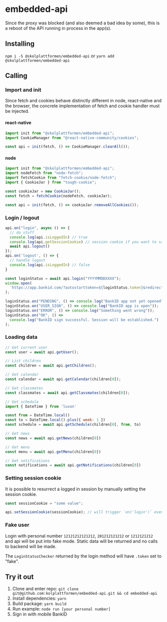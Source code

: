 # embedded-api

Since the proxy was blocked (and also deemed a bad idea by some), this is a reboot of the API running in process in the app(s).

## Installing

`npm i -S @skolplattformen/embedded-api` or `yarn add @skolplattformen/embedded-api`

## Calling

### Import and init

Since fetch and cookies behave distinctly different in node, react-native and the browser,
the concrete implementation of fetch and cookie handler must be injected.

#### react-native

```javascript
import init from "@skolplattformen/embedded-api";
import CookieManager from "@react-native-community/cookies";

const api = init(fetch, () => CookieManager.clearAll());
```

#### node

```javascript
import init from "@skolplattformen/embedded-api";
import nodeFetch from "node-fetch";
import fetchCookie from "fetch-cookie/node-fetch";
import { CookieJar } from "tough-cookie";

const cookieJar = new CookieJar();
const fetch = fetchCookie(nodeFetch, cookieJar);

const api = init(fetch, () => cookieJar.removeAllCookies());
```

### Login / logout

```javascript
api.on("login", async () => {
  // do stuff
  console.log(api.isLoggedIn) // true
  console.log(api.getSessionCookie) // session cookie if you want to save it
  await api.logout()
});
api.on('logout', () => {
  // handle logout
  console.log(api.isLoggedIn) // false
}

const loginStatus = await api.login("YYYYMMDDXXXX");
window.open(
  `https://app.bankid.com/?autostarttoken=${loginStatus.token}&redirect=null`
);

loginStatus.on("PENDING", () => console.log("BankID app not yet opened"));
loginStatus.on("USER_SIGN", () => console.log("BankID app is open"));
loginStatus.on("ERROR", () => console.log("Something went wrong"));
loginStatus.on("OK", () =>
  console.log("BankID sign successful. Session will be established.")
);
```

### Loading data

```javascript
// Get current user
const user = await api.getUser();

// List children
const children = await api.getChildren();

// Get calendar
const calendar = await api.getCalendar(children[0]);

// Get classmates
const classmates = await api.getClassmates(children[0]);

// Get schedule
import { DateTime } from 'luxon'

const from = DateTime.local()
const to = DateTime.local().plus({ week: 1 })
const schedule = await api.getSchedule(children[0], from, to)

// Get news
const news = await api.getNews(children[0])

// Get menu
const menu = await api.getMenu(children[0])

// Get notifications
const notifications = await api.getNotifications(children[0])
```

### Setting session cookie

It is possible to resurrect a logged in session by manually setting the session cookie.

```javascript
const sessionCookie = "some value";

api.setSessionCookie(sessionCookie); // will trigger `on('login')` event and set `.isLoggedIn = true`
```

### Fake user

Login with personal number `12121212121212`, `201212121212` or `1212121212` and
api will be put into fake mode.
Static data will be returned and no calls to backend will be made.

The `LoginStatusChecker` returned by the login method will have `.token` set to "fake".

## Try it out

1. Clone and enter repo: `git clone git@github.com:kolplattformen/embedded-api.git && cd embedded-api`
2. Install dependencies: `yarn`
3. Build package: `yarn build`
4. Run example: `node run [your personal number]`
5. Sign in with mobile BankID
